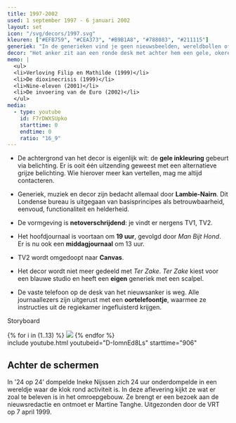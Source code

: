 ```yaml
---
title: 1997-2002
used: 1 september 1997 - 6 januari 2002
layout: set
icon: "/svg/decors/1997.svg"
kleuren: ["#EFB759", "#CEA373", "#B9B1A8", "#788083", "#211115"]
generiek: "In de generieken vind je geen nieuwsbeelden, wereldbollen of andere franjes terug, wel een opeenvolging van cijfers die eindigen op het uur van de nieuwsuitzending."
decor: "Het anker zit aan een ronde desk met achter hem een gele, okeren achtergrond. Er is geen scherm meer in de studio. In het decor zitten vervormde spiegels die de camera's reflecteren."
memo: |
  <ul>
  <li>Verloving Filip en Mathilde (1999)</li>
  <li>De dioxinecrisis (1999)</li>
  <li>Nine-eleven (2001)</li>
  <li>De invoering van de Euro (2002)</li>
  </ul>
media:
  - type: youtube
    id: F7rDWXSUpko
    starttime: 0
    endtime: 0
    ratio: "16_9"
---
```



* De achtergrond van het decor is eigenlijk wit: de **gele inkleuring** gebeurt via belichting. Er is ooit één uitzending geweest met een alternatieve grijze belichting. Wie hierover meer kan vertellen, mag me altijd contacteren.

* Generiek, muziek en decor zijn bedacht allemaal door **Lambie-Nairn**. Dit Londense bureau is uitgegaan van basisprincipes als betrouwbaarheid, eenvoud, functionaliteit en helderheid.

* De vormgeving is **netoverschrijdend**: je vindt er nergens TV1, TV2.

* Het hoofdjournaal is voortaan om **19 uur**, gevolgd door <cite>Man Bijt Hond</cite>. Er is nu ook een **middagjournaal** om 13 uur.

* TV2 wordt omgedoopt naar **Canvas**.

* Het decor wordt niet meer gedeeld met <cite>Ter Zake</cite>. <cite>Ter Zake</cite> kiest voor een blauwe studio en heeft een **eigen** generiek met een scalpel.

* De vaste telefoon op de desk van het nieuwsanker is weg. Alle journaallezers zijn uitgerust met een **oortelefoontje**, waarmee ze instructies uit de regiekamer ingefluisterd krijgen.

<div class="module">
  <p class="module-title">Storyboard</p>
  {% for i in (1..13) %}
    <img src="/img/1997/{{i}}.svg" class="storyboard-image">
  {% endfor %}
</div>

<div class="alt">
<div class="grid grid-pad">
<div class="col-1-2">
include youtube.html youtubeid="D-IomnEd8Ls" starttime="906"
</div>
<div class="col-1-2">

<h2>Achter de schermen</h2>

In '24 op 24' dompelde Ineke Nijssen zich 24 uur onderdompelde in een wereldje waar de klok rond activiteit is. In deze aflevering kijkt ze wat er zoal te beleven is in het omroepgebouw. Ze brengt er een bezoek aan de nieuwsredactie en ontmoet er Martine Tanghe. Uitgezonden door de VRT op 7 april 1999.

</div>
</div>
</div>
